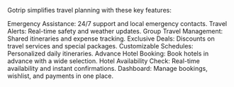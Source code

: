 Gotrip simplifies travel planning with these key features:

Emergency Assistance: 24/7 support and local emergency contacts.
Travel Alerts: Real-time safety and weather updates.
Group Travel Management: Shared itineraries and expense tracking.
Exclusive Deals: Discounts on travel services and special packages.
Customizable Schedules: Personalized daily itineraries.
Advance Hotel Booking: Book hotels in advance with a wide selection.
Hotel Availability Check: Real-time availability and instant confirmations.
Dashboard: Manage bookings, wishlist, and payments in one place.
